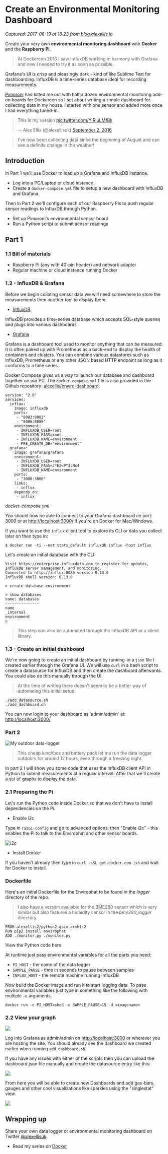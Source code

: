 # Create an Environmental Monitoring Dashboard

_Captured: 2017-08-19 at 18:23 from [blog.alexellis.io](https://blog.alexellis.io/environmental-monitoring-dashboard/)_

Create your very own **environmental monitoring dashboard** with **Docker** and the **Raspberry Pi**.

> At Dockercon 2016 I saw InfluxDB working in harmony with Grafana and new I needed to try it as soon as possible.

Grafana's UI is crisp and pleasingly dark - kind of like Sublime Text for dashboarding. InfluxDB is a time-series database ideal for recording measurements.

[Pimoroni](https://shop.pimoroni.com) had kitted me out with half a dozen environmental monitoring add-on boards for Dockercon so I set about writing a simple dashboard for collecting data in my house. I started with one sensor and added more once I had everything tuned-in.

> This is my version [pic.twitter.com/YlRjuLMfBk](https://t.co/YlRjuLMfBk)
> 
> -- Alex Ellis (@alexellisuk) [September 2, 2016](https://twitter.com/alexellisuk/status/771814387262816256)

> I've now been collecting data since the beginning of August and can see a definite change in the weather!

## Introduction

In Part 1 we'll use Docker to load up a Grafana and InfluxDB instance.

  * Log into a PC/Laptop or cloud instance.
  * Create a `docker-compose.yml` file to setup a new dashboard with InfluxDB and Grafana.

Then in Part 2 we'll configure each of our Raspberry Pis to push regular sensor readings to InfluxDB through Python.

  * Set up Pimoroni's environmental sensor board
  * Run a Python script to submit sensor readings

## Part 1

### 1.1 Bill of materials

  * Raspberry Pi (any with 40-pin header) and network adapter
  * Regular machine or cloud instance running Docker

### 1.2 - InfluxDB & Grafana

Before we begin collating sensor data we will need somewhere to store the measurements then another tool to display them.

  * [InfluxDB](https://www.influxdata.com)

InfluxDB provides a time-series database which accepts SQL-style queries and plugs into various dashboards

  * [Grafana](http://grafana.org)

Grafana is a dashboard tool used to monitor anything that can be measured. It is often paired up with Prometheus as a back-end to display the health of containers and clusters. You can combine various datastores such as InfluxDB, Prometheus or any other JSON based HTTP endpoint as long as it conforms to a time series.

Docker Compose gives us a way to launch our database and dashboard together on our PC. The `docker-compose.yml` file is also provided in the Github repository: [alexellis/enviro-dashboard](https://github.com/alexellis/enviro-dashboard).
    
    
    version: "2.0"  
    services:  
      influx:
        image: influxdb
        ports:
         - "8083:8083"
         - "8086:8086"
        environment:
         - INFLUXDB_USER=root
         - INFLUXDB_PASS=root
         - INFLUXDB_NAME=environment
         - PRE_CREATE_DB="environment"
      grafana:
        image: grafana/grafana
        environment:
         - INFLUXDB_USER=root
         - INFLUXDB_PASS=J*E2<PTJcNc4
         - INFLUXDB_NAME=environment
        ports:
         - "3000:3000"
        links:
         - influx
        depends_on:
         - influx
    

_docker-compose.yml_

You should now be able to connect to your Grafana dashboard on port: 3000 or at <http://localhost:3000/> if you're on Docker for Mac/Windows.

If you want to use the `influx` client tool to explore its CLI or data you collect later on then type in:
    
    
    $ docker run -ti --net stats_default influxdb influx -host influx
    

Let's create an initial database with the CLI:
    
    
    Visit https://enterprise.influxdata.com to register for updates, InfluxDB server management, and monitoring.  
    Connected to http://influx:8086 version 0.13.0  
    InfluxDB shell version: 0.13.0
    
    > create database environment
    
    > show databases
    name: databases  
    ---------------
    name  
    _internal  
    environment  
    >
    

> This step can also be automated through the InfluxDB API or a client library.

### 1.3 - Create an initial dashboard

We're now going to create an initial dashboard by running-in a `json` file I created earlier through the Grafana UI. We will use `curl` in a bash script to create a datasource for InfluxDB and then create the dashboard afterwards. You could also do this manually through the UI.

> At the time of writing there doesn't seem to be a better way of automating this initial setup.
    
    
    ./add_datasource.sh
    ./add_dashboard.sh
    

You can now login to your dashboard as 'admin/admin' at: <http://localhost:3000/>

### Part 2

![My outdoor data-logger](https://blog.alexellis.io/content/images/2016/11/logger.jpg)

> This cheap lunchbox and battery pack let me run the data logger outdoors for around 12 hours, even through a freezing night.

In part 2 I will show you some code that uses the InfluxDB client API in Python to submit measurements at a regular interval. After that we'll create a set of graphs to display the data.

### 2.1 Preparing the Pi

Let's run the Python code inside Docker so that we don't have to install dependencies on the Pi.

  * Enable i2c

Type in `raspi-config` and go to advanced options, then "Enable i2c" \- this enables the Pi to talk to the Envirophat and other sensor boards.

![i2c](https://blog.alexellis.io/content/images/2016/11/i2c.png)

  * Install Docker

If you haven't already then type in `curl -sSL get.docker.com |sh` and wait for Docker to install.

### Dockerfile

Here's an initial Dockerfile for the Envirophat to be found in the _logger_ directory of the repo.

> I also have a version available for the BME280 sensor which is very similar but also features a humidity sensor in the _bme280_logger_ directory.
    
    
    FROM alexellis2/python2-gpio-armhf:2  
    RUN pip2 install envirophat  
    ADD ./monitor.py ./monitor.py  
    

View the Python code here

At runtime just pass environmental variables for all the parts you need:

  * `PI_HOST` \- the name of the data logger
  * `SAMPLE_PAUSE` \- time in seconds to pause between samples
  * `INFLUX_HOST` \- the remote machine running InfluxDB

Now build the Docker image and run it to start logging data. To pass environmental variables just type in something like the following with multiple `-e` arguments.
    
    
    docker run -e PI_HOST=shed -e SAMPLE_PAUSE=15 -d <imagename>  
    

### 2.2 View your graph

![](https://blog.alexellis.io/content/images/2016/11/finddashboard.png)

Log into Grafana as admin/admin on <http://localhost:3000> or wherever you are hosting the site. You should already see the dashboard we created earlier when running `add_dashboard.sh`.

If you have any issues with either of the scripts then you can upload the dashboard.json file manually and create the datasource entry like this:

![](https://blog.alexellis.io/content/images/2016/11/datasource.png)

From here you will be able to create new Dashboards and add gas-bars, gauges and other cool visualizations like sparkles using the "singlestat" view.

![](https://blog.alexellis.io/content/images/2016/11/singlestat.png)

## Wrapping up

Share your own data logger or environmental monitoring dashboard on Twitter [@alexellisuk](https://twitter.com/alexellisuk).

  * Read my series on [Docker](http://blog.alexellis.io/tag/docker/)
